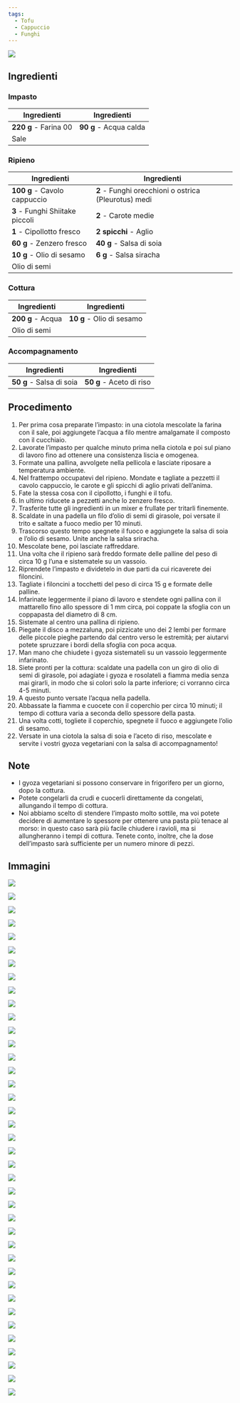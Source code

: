 ```yaml
---
tags:
  - Tofu
  - Cappuccio
  - Funghi
---
```


![](../../img/gyoza-vegetariani.webp)

## Ingredienti

### Impasto

| Ingredienti                  | Ingredienti             |
| ---------------------------- | ----------------------- |
| **220 g** - Farina 00 | **90 g** - Acqua calda |
| Sale | |

### Ripieno

| Ingredienti                  | Ingredienti             |
| ---------------------------- | ----------------------- |
| **100 g** - Cavolo cappuccio | **2** - Funghi orecchioni o ostrica (Pleurotus) medi |
| **3** - Funghi Shiitake piccoli | **2** - Carote medie |
| **1** - Cipollotto fresco | **2 spicchi** - Aglio |
| **60 g** - Zenzero fresco | **40 g** - Salsa di soia |
| **10 g** - Olio di sesamo | **6 g** - Salsa siracha |
| Olio di semi |  |

### Cottura

| Ingredienti                  | Ingredienti             |
| ---------------------------- | ----------------------- |
| **200 g** - Acqua | **10 g** - Olio di sesamo |
| Olio di semi | |

### Accompagnamento

| Ingredienti                  | Ingredienti             |
| ---------------------------- | ----------------------- |
| **50 g** - Salsa di soia | **50 g** - Aceto di riso |

## Procedimento

1. Per prima cosa preparate l’impasto: in una ciotola mescolate la farina con il sale, poi aggiungete l’acqua a filo mentre amalgamate il composto con il cucchiaio.
2. Lavorate l’impasto per qualche minuto prima nella ciotola e poi sul piano di lavoro fino ad ottenere una consistenza liscia e omogenea. 
3. Formate una pallina, avvolgete nella pellicola e lasciate riposare a temperatura ambiente.
4. Nel frattempo occupatevi del ripieno. Mondate e tagliate a pezzetti il cavolo cappuccio, le carote e gli spicchi di aglio privati dell’anima.
5. Fate la stessa cosa con il cipollotto, i funghi e il tofu.
6. In ultimo riducete a pezzetti anche lo zenzero fresco. 
7. Trasferite tutte gli ingredienti in un mixer e frullate per tritarli finemente.
8. Scaldate in una padella un filo d’olio di semi di girasole, poi versate il trito e saltate a fuoco medio per 10 minuti. 
9. Trascorso questo tempo spegnete il fuoco e aggiungete la salsa di soia e l’olio di sesamo. Unite anche la salsa sriracha. 
10. Mescolate bene, poi lasciate raffreddare. 
11. Una volta che il ripieno sarà freddo formate delle palline del peso di circa 10 g l’una e sistematele su un vassoio.
12. Riprendete l’impasto e dividetelo in due parti da cui ricaverete dei filoncini. 
13. Tagliate i filoncini a tocchetti del peso di circa 15 g e formate delle palline.
14. Infarinate leggermente il piano di lavoro e stendete ogni pallina con il mattarello fino allo spessore di 1 mm circa, poi coppate la sfoglia con un coppapasta del diametro di 8 cm. 
15. Sistemate al centro una pallina di ripieno.
16. Piegate il disco a mezzaluna, poi pizzicate uno dei 2 lembi per formare delle piccole pieghe partendo dal centro verso le estremità; per aiutarvi potete spruzzare i bordi della sfoglia con poca acqua. 
17. Man mano che chiudete i gyoza sistemateli su un vassoio leggermente infarinato.
18. Siete pronti per la cottura: scaldate una padella con un giro di olio di semi di girasole, poi adagiate i gyoza e rosolateli a fiamma media senza mai girarli, in modo che si colori solo la parte inferiore; ci vorranno circa 4-5 minuti. 
19. A questo punto versate l’acqua nella padella.
20. Abbassate la fiamma e cuocete con il coperchio per circa 10 minuti; il tempo di cottura varia a seconda dello spessore della pasta. 
21. Una volta cotti, togliete il coperchio, spegnete il fuoco e aggiungete l’olio di sesamo.
22. Versate in una ciotola la salsa di soia e l’aceto di riso, mescolate e servite i vostri gyoza vegetariani con la salsa di accompagnamento!

## Note

- I gyoza vegetariani si possono conservare in frigorifero per un giorno, dopo la cottura.
- Potete congelarli da crudi e cuocerli direttamente da congelati, allungando il tempo di cottura.
- Noi abbiamo scelto di stendere l’impasto molto sottile, ma voi potete decidere di aumentare lo spessore per ottenere una pasta più tenace al morso: in questo caso sarà più facile chiudere i ravioli, ma si allungheranno i tempi di cottura. Tenete conto, inoltre, che la dose dell’impasto sarà sufficiente per un numero minore di pezzi.

## Immagini

![](../../img/gyoza-vegetariani-01.webp)

![](../../img/gyoza-vegetariani-02.webp)

![](../../img/gyoza-vegetariani-03.webp)

![](../../img/gyoza-vegetariani-04.webp)

![](../../img/gyoza-vegetariani-05.webp)

![](../../img/gyoza-vegetariani-06.webp)

![](../../img/gyoza-vegetariani-07.webp)

![](../../img/gyoza-vegetariani-08.webp)

![](../../img/gyoza-vegetariani-09.webp)

![](../../img/gyoza-vegetariani-10.webp)

![](../../img/gyoza-vegetariani-11.webp)

![](../../img/gyoza-vegetariani-12.webp)

![](../../img/gyoza-vegetariani-13.webp)

![](../../img/gyoza-vegetariani-14.webp)

![](../../img/gyoza-vegetariani-15.webp)

![](../../img/gyoza-vegetariani-16.webp)

![](../../img/gyoza-vegetariani-17.webp)

![](../../img/gyoza-vegetariani-18.webp)

![](../../img/gyoza-vegetariani-19.webp)

![](../../img/gyoza-vegetariani-20.webp)

![](../../img/gyoza-vegetariani-21.webp)

![](../../img/gyoza-vegetariani-22.webp)

![](../../img/gyoza-vegetariani-23.webp)

![](../../img/gyoza-vegetariani-24.webp)

![](../../img/gyoza-vegetariani-25.webp)

![](../../img/gyoza-vegetariani-26.webp)

![](../../img/gyoza-vegetariani-27.webp)

![](../../img/gyoza-vegetariani-28.webp)

![](../../img/gyoza-vegetariani-29.webp)

![](../../img/gyoza-vegetariani-30.webp)

![](../../img/gyoza-vegetariani-31.webp)

![](../../img/gyoza-vegetariani-32.webp)

![](../../img/gyoza-vegetariani-33.webp)

![](../../img/gyoza-vegetariani-34.webp)

![](../../img/gyoza-vegetariani-35.webp)

![](../../img/gyoza-vegetariani-36.webp)

![](../../img/gyoza-vegetariani-37.webp)

![](../../img/gyoza-vegetariani-38.webp)

![](../../img/gyoza-vegetariani-39.webp)
